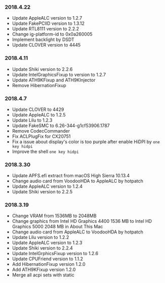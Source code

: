 ### 2018.4.22
- Update AppleALC version to 1.2.7
- Update FakePCIID version to 1.3.12
- Update RTL8111 version to 2.2.2
- Change ig-platform-id to 0x0a260005
- Implement backlight by DSDT
- Update CLOVER version to 4445

### 2018.4.11
- Update Shiki version to 2.2.6
- Update IntelGraphicsFixup to version to 1.2.7
- Update ATH9KFixup and ATH9KInjector
- Remove HibernationFixup 

### 2018.4.7
- Update CLOVER to 4429
- Update AppleALC to 1.2.5
- Update Lilu to 1.2.3
- Update FakeSMC to 6.26-344-g1cf53906.1787
- Remove CodecCommander
- Fix ACLPlugFix for CX20751
- Fix a issue about display's color is too purple after enable HiDPI by `one key hidpi`
- Improve the shell `one key hidpi`

### 2018.3.30
- Update APFS.efi extract from macOS High Sierra 10.13.4
- Change audio card from VoodooHDA to AppleALC by hotpatch
- Update AppleALC version to 1.2.4
- Update Shiki version to 2.2.5

### 2018.3.19
- Change VRAM from 1536MB to 2048MB
- Change graphics from Intel HD Graphics 4400 1536 MB to Intel HD Graphics 5000 2048 MB in About This Mac
- Change audio card from AppleALC to VoodooHDA by hotpatch
- Update Lilu version to 1.2.2
- Update AppleALC version to 1.2.3
- Update Shiki version to 2.2.4
- Update IntelGrphicsFixup version to 1.2.6
- Update CPUFriend version to 1.1.2
- Add HibernationFixup version 1.2.0
- Add ATH9KFixup version 1.2.0
- Merge all acpi sets with static


